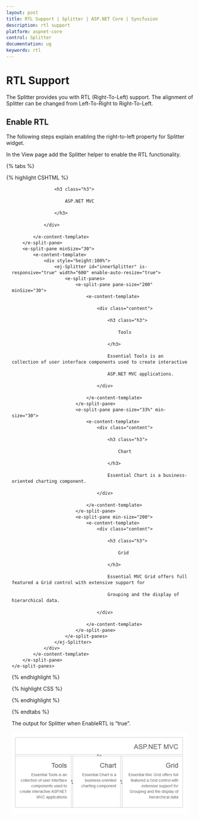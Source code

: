 ```yaml
---
layout: post
title: RTL Support | Splitter | ASP.NET Core | Syncfusion
description: rtl support
platform: aspnet-core
control: Splitter
documentation: ug
keywords: rtl
---
```


# RTL Support

The Splitter provides you with RTL (Right-To-Left) support. The alignment of Splitter can be changed from Left-To-Right to Right-To-Left.

## Enable RTL

The following steps explain enabling the right-to-left property for Splitter widget.

In the View page add the Splitter helper to enable the RTL functionality. 

{% tabs %}

{% highlight CSHTML %}

<ej-splitter id="outterSplitter" height="300" width="600" orientation="@Orientation.Vertical" enable-rtl="true">
    <e-split-panes>
        <e-split-pane pane-size="60" min-size="30">
            <e-content-template>
                <div class="content" style="padding: 0px 15px;">

                    <h3 class="h3">

                        ASP.NET MVC

                    </h3>

                </div>

            </e-content-template>
        </e-split-pane>
        <e-split-pane minSize="30">
            <e-content-template>
                <div style="height:100%">
                    <ej-Splitter id="innerSplitter" is-responsive="true" width="600" enable-auto-resize="true">
                        <e-split-panes>
                            <e-split-pane pane-size="200" minSize="30">
                                <e-content-template>

                                    <div class="content">

                                        <h3 class="h3">

                                            Tools

                                        </h3>

                                        Essential Tools is an collection of user interface components used to create interactive

                                        ASP.NET MVC applications.

                                    </div>

                                </e-content-template>
                            </e-split-pane>
                            <e-split-pane pane-size="33%" min-size="30">
                                <e-content-template>
                                    <div class="content">

                                        <h3 class="h3">

                                            Chart

                                        </h3>

                                        Essential Chart is a business-oriented charting component.

                                    </div>

                                </e-content-template>
                            </e-split-pane>
                            <e-split-pane min-size="200">
                                <e-content-template>
                                    <div class="content">

                                        <h3 class="h3">

                                            Grid

                                        </h3>

                                        Essential MVC Grid offers full featured a Grid control with extensive support for

                                        Grouping and the display of hierarchical data.

                                    </div>

                                </e-content-template>
                            </e-split-pane>
                        </e-split-panes>
                    </ej-Splitter>
                </div>
            </e-content-template>
        </e-split-pane>
    </e-split-panes>
</ej-splitter>

{% endhighlight %}

{% highlight CSS %}

<style type="text/css">

    #outterSplitter 
	{

        margin: 0 auto;

    }

    .h3 
	{

        font-size: 14px;

    }

    #innerSplitter 
	{

        border: 0 none;

    }

    .content 
	{

        padding: 15px;

    }

</style>


{% endhighlight %}

{% endtabs %} 



The output for Splitter when EnableRTL is “true”.



![](RTL-Support_images/RTL-Support_img1.png)


